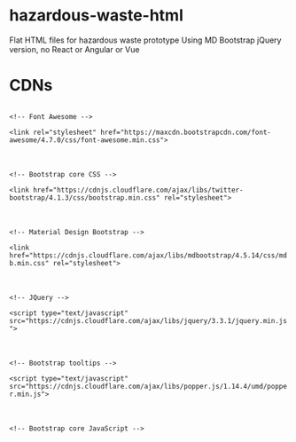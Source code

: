 # hazardous-waste-html
Flat HTML files for hazardous waste prototype
Using MD Bootstrap jQuery version, no React or Angular or Vue

# CDNs
<code>
&lt;!-- Font Awesome --><br>
&lt;link rel="stylesheet" href="https://maxcdn.bootstrapcdn.com/font-awesome/4.7.0/css/font-awesome.min.css">
</code>
<br><br>
<code>
&lt;!-- Bootstrap core CSS --><br>
&lt;link href="https://cdnjs.cloudflare.com/ajax/libs/twitter-bootstrap/4.1.3/css/bootstrap.min.css" rel="stylesheet">
</code>
<br><br>
<code>
&lt;!-- Material Design Bootstrap --><br>
&lt;link href="https://cdnjs.cloudflare.com/ajax/libs/mdbootstrap/4.5.14/css/mdb.min.css" rel="stylesheet">
</code>
<br><br>
<code>
&lt;!-- JQuery --><br>
&lt;script type="text/javascript" src="https://cdnjs.cloudflare.com/ajax/libs/jquery/3.3.1/jquery.min.js"></script>
</code>
<br><br>
<code>
&lt;!-- Bootstrap tooltips --><br>
&lt;script type="text/javascript" src="https://cdnjs.cloudflare.com/ajax/libs/popper.js/1.14.4/umd/popper.min.js"></script>
</code>
<br><br>
<code>
&lt;!-- Bootstrap core JavaScript --><br>
<script type="text/javascript" src="https://cdnjs.cloudflare.com/ajax/libs/twitter-bootstrap/4.1.3/js/bootstrap.min.js">&lt;/script>
</code>
<br><br>
<code>
&lt;!-- MDB core JavaScript --><br>
&lt;script type="text/javascript" src="https://cdnjs.cloudflare.com/ajax/libs/mdbootstrap/4.5.14/js/mdb.min.js"></script>
</code>
